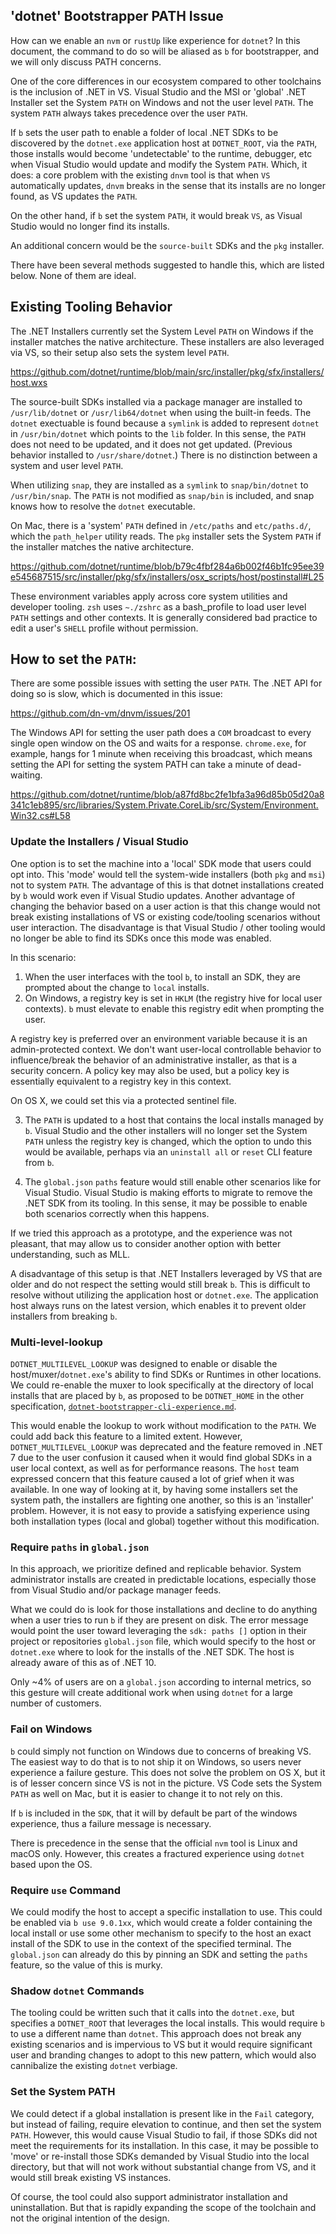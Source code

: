 ## 'dotnet' Bootstrapper PATH Issue

How can we enable an `nvm` or `rustUp` like experience for `dotnet`? In this document, the command to do so will be aliased as `b` for bootstrapper, and we will only discuss PATH concerns.

One of the core differences in our ecosystem compared to other toolchains is the inclusion of .NET in VS. Visual Studio and the MSI or 'global' .NET Installer set the System `PATH` on Windows and not the user level `PATH`. The system `PATH` always takes precedence over the user `PATH`.

If `b` sets the user path to enable a folder of local .NET SDKs to be discovered by the `dotnet.exe` application host at `DOTNET_ROOT`, via the `PATH`, those installs would become 'undetectable' to the runtime, debugger, etc when Visual Studio would update and modify the System `PATH`. Which, it does:  a core problem with the existing `dnvm` tool is that when `VS` automatically updates, `dnvm` breaks in the sense that its installs are no longer found, as VS updates the `PATH`.

On the other hand, if `b` set the system `PATH`, it would break `VS`, as Visual Studio would no longer find its installs.

An additional concern would be the `source-built` SDKs and the `pkg` installer.

There have been several methods suggested to handle this, which are listed below. None of them are ideal.

## Existing Tooling Behavior

The .NET Installers currently set the System Level `PATH` on Windows if the installer matches the native architecture. These installers are also leveraged via VS, so their setup also sets the system level `PATH`.

https://github.com/dotnet/runtime/blob/main/src/installer/pkg/sfx/installers/host.wxs

The source-built SDKs installed via a package manager are installed to `/usr/lib/dotnet` or `/usr/lib64/dotnet` when using the built-in feeds. The `dotnet` exectuable is found because a `symlink` is added to represent `dotnet` in `/usr/bin/dotnet` which points to the `lib` folder. In this sense, the `PATH` does not need to be updated, and it does not get updated. (Previous behavior installed to `/usr/share/dotnet`.) There is no distinction between a system and user level `PATH`.

When utilizing `snap`, they are installed as a `symlink` to `snap/bin/dotnet` to `/usr/bin/snap`. The `PATH` is not modified as `snap/bin` is included, and snap knows how to resolve the `dotnet` executable.

On Mac, there is a 'system' `PATH` defined in `/etc/paths` and `etc/paths.d/`, which the `path_helper` utility reads. The `pkg` installer sets the System `PATH` if the installer matches the native architecture.

https://github.com/dotnet/runtime/blob/b79c4fbf284a6b002f46b1fc95ee39e545687515/src/installer/pkg/sfx/installers/osx_scripts/host/postinstall#L25

 These environment variables apply across core system utilities and developer tooling. `zsh` uses `~./zshrc` as a bash_profile to load user level `PATH` settings and other contexts. It is generally considered bad practice to edit a user's `SHELL` profile without permission.

## How to set the `PATH`:

There are some possible issues with setting the user `PATH`.
The .NET API for doing so is slow, which is documented in this issue:

https://github.com/dn-vm/dnvm/issues/201

The Windows API for setting the user path does a `COM` broadcast to every single open window on the OS and waits for a response. `chrome.exe`, for example, hangs for 1 minute when receiving this broadcast, which means setting the API for setting the system PATH can take a minute of dead-waiting.

https://github.com/dotnet/runtime/blob/a87fd8bc2fe1bfa3a96d85b05d20a8341c1eb895/src/libraries/System.Private.CoreLib/src/System/Environment.Win32.cs#L58

### Update the Installers / Visual Studio

One option is to set the machine into a 'local' SDK mode that users could opt into. This 'mode' would tell the system-wide installers (both `pkg` and `msi`) not to system `PATH`. The advantage of this is that dotnet installations created by `b` would work even if Visual Studio updates. Another advantage of changing the behavior based on a user action is that this change would not break existing installations of VS or existing code/tooling scenarios without user interaction. The disadvantage is that Visual Studio / other tooling would no longer be able to find its SDKs once this mode was enabled.

In this scenario:
1. When the user interfaces with the tool `b`, to install an SDK, they are prompted about the change to `local` installs.
2. On Windows, a registry key is set in `HKLM` (the registry hive for local user contexts). `b` must elevate to enable this registry edit when prompting the user.

A registry key is preferred over an environment variable because it is an admin-protected context. We don't want user-local controllable behavior to influence/break the behavior of an administrative installer, as that is a security concern. A policy key may also be used, but a policy key is essentially equivalent to a registry key in this context.

On OS X, we could set this via a protected sentinel file.

3. The `PATH` is updated to a host that contains the local installs managed by `b`. Visual Studio and the other installers will no longer set the System `PATH` unless the registry key is changed, which the option to undo this would be available, perhaps via an `uninstall all` or `reset` CLI feature from `b`.

4. The `global.json` `paths` feature would still enable other scenarios like for Visual Studio. Visual Studio is making efforts to migrate to remove the .NET SDK from its tooling. In this sense, it may be possible to enable both scenarios correctly when this happens.

If we tried this approach as a prototype, and the experience was not pleasant, that may allow us to consider another option with better understanding, such as MLL.

A disadvantage of this setup is that .NET Installers leveraged by VS that are older and do not respect the setting would still break `b`. This is difficult to resolve without utilizing the application host or `dotnet.exe`. The application host always runs on the latest version, which enables it to prevent older installers from breaking `b`.

### Multi-level-lookup

`DOTNET_MULTILEVEL_LOOKUP` was designed to enable or disable the host/muxer/`dotnet.exe`'s ability to find SDKs or Runtimes in other locations. We could re-enable the muxer to look specifically at the directory of local installs that are placed by `b`, as proposed to be `DOTNET_HOME` in the other specification, [`dotnet-bootstrapper-cli-experience.md`](./dotnet-bootstrapper-cli-experience.md).

This would enable the lookup to work without modification to the `PATH`. We could add back this feature to a limited extent. However, `DOTNET_MULTILEVEL_LOOKUP` was deprecated and the feature removed in .NET 7 due to the user confusion it caused when it would find global SDKs in a user local context, as well as for performance reasons. The `host` team expressed concern that this feature caused a lot of grief when it was available. In one way of looking at it, by having some installers set the system path, the installers are fighting one another, so this is an 'installer' problem. However, it is not easy to provide a satisfying experience using both installation types (local and global) together without this modification.

### Require `paths` in `global.json`

In this approach, we prioritize defined and replicable behavior. System administrator installs are created in predictable locations, especially those from Visual Studio and/or package manager feeds.

What we could do is look for those installations and decline to do anything when a user tries to run `b` if they are present on disk. The error message would point the user toward leveraging the `sdk: paths []` option in their project or repositories `global.json` file, which would specify to the host or `dotnet.exe` where to look for the installs of the .NET SDK. The host is already aware of this as of .NET 10.

Only ~4% of users are on a `global.json` according to internal metrics, so this gesture will create additional work when using `dotnet` for a large number of customers.

### Fail on Windows

`b` could simply not function on Windows due to concerns of breaking VS. The easiest way to do that is to not ship it on Windows, so users never experience a failure gesture. This does not solve the problem on OS X, but it is of lesser concern since VS is not in the picture. VS Code sets the System `PATH` as well on Mac, but it is easier to change it to not rely on this.

If `b` is included in the `SDK`, that it will by default be part of the windows experience, thus a failure message is necessary.

There is precedence in the sense that the official `nvm` tool is Linux and macOS only. However, this creates a fractured experience using `dotnet` based upon the OS.

### Require `use` Command

We could modify the host to accept a specific installation to use. This could be enabled via `b use 9.0.1xx`, which would create a folder containing the local install or use some other mechanism to specify to the host an exact install of the SDK to use in the context of the specified terminal. The `global.json` can already do this by pinning an SDK and setting the `paths` feature, so the value of this is murky.

### Shadow `dotnet` Commands

The tooling could be written such that it calls into the `dotnet.exe`, but specifies a `DOTNET_ROOT` that leverages the local installs. This would require `b` to use a different name than `dotnet`. This approach does not break any existing scenarios and is impervious to VS but it would require significant user and branding changes to adopt to this new pattern, which would also cannibalize the existing `dotnet` verbiage.

### Set the System PATH

We could detect if a global installation is present like in the `Fail` category, but instead of failing, require elevation to continue, and then set the system `PATH`. However, this would cause Visual Studio to fail, if those SDKs did not meet the requirements for its installation. In this case, it may be possible to 'move' or re-install those SDKs demanded by Visual Studio into the local directory, but that will not work without substantial change from VS, and it would still break existing VS instances.

Of course, the tool could also support administrator installation and uninstallation. But that is rapidly expanding the scope of the toolchain and not the original intention of the design.
